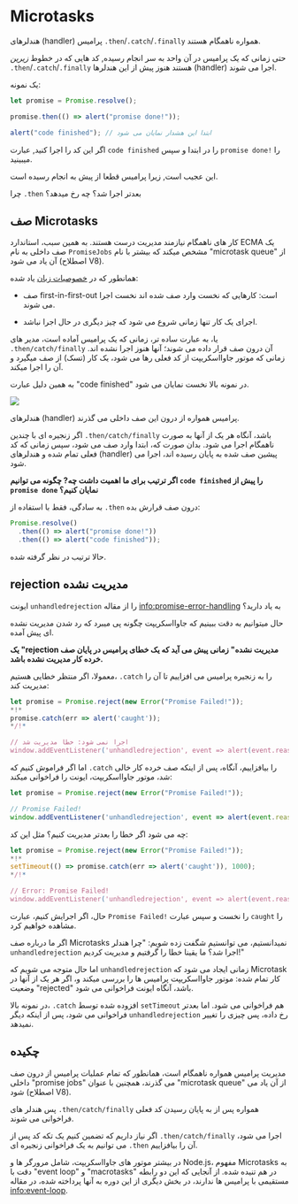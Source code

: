 
# Microtasks

هندلرهای (handler) پرامیس `.then`/`.catch`/`.finally` همواره ناهمگام هستند.

حتی زمانی که یک پرامیس در آن واحد به سر انجام رسیده, کد هایی که در خطوط *زیرین* `.then`/`.catch`/`.finally` هستند هنوز پیش از این هندلرها (handler) اجرا می شوند.

یک نمونه:

```js run
let promise = Promise.resolve();

promise.then(() => alert("promise done!"));

alert("code finished"); // ابتدا این هشدار نمایان می شود
```

اگر این کد را اجرا کنید, عبارت `code finished` را در ابتدا و سپس `promise done!` را میبینید.

این عجیب است, زیرا پرامیس قطعا از پیش به انجام رسیده است.

چرا `.then` بعدتر اجرا شد؟ چه رخ میدهد؟

## صف Microtasks

کار های ناهمگام نیازمند مدیریت درست هستند. به همین سبب، استاندارد ECMA یک صف داخلی به نام `PromiseJobs` مشخص میکند که بیشتر با نام "microtask queue" از آن یاد می شود (اصطلاح V8).

همانطور که در [خصوصیات زبان](https://tc39.github.io/ecma262/#sec-jobs-and-job-queues) یاد شده:

- صف first-in-first-out است: کارهایی که نخست وارد صف شده اند نخست اجرا می شوند.

- اجرای یک کار تنها زمانی شروع می شود که چیز دیگری در حال اجرا نباشد.

یا، به عبارت ساده تر، زمانی که یک پرامیس آماده است، مدیر های `.then/catch/finally` آن درون صف قرار داده می شوند؛ آنها هنوز اجرا نشده اند. زمانی که موتور جاوااسکریپت از کد فعلی رها می شود، یک کار (تسک) از صف میگیرد و آن را اجرا میکند.

به همین دلیل عبارت "code finished" در نمونه بالا نخست نمایان می شود.

![](promiseQueue.svg)

هندلرهای (handler) پرامیس همواره از درون این صف داخلی می گذرند.

اگر زنجیره ای با چندین `.then/catch/finally` باشد، آنگاه هر یک از آنها به صورت ناهمگام اجرا می شود. بدان صورت که، ابتدا وارد صف می شود، سپس زمانی که کد فعلی تمام شده و هندلرهای (handler) پیشین صف شده به پایان رسیده اند، اجرا می شود.

**اگر ترتیب برای ما اهمیت داشت چه? چگونه می توانیم `code finished` را پیش از `promise done` نمایان کنیم؟**

به سادگی، فقط با استفاده از `.then` درون صف قرارش بده:

```js run
Promise.resolve()
  .then(() => alert("promise done!"))
  .then(() => alert("code finished"));
```

حالا ترتیب در نظر گرفته شده.

## rejection مدیریت نشده

ایونت `unhandledrejection` را از مقاله <info:promise-error-handling> به یاد دارید؟

حال میتوانیم به دقت ببینیم که جاوااسکریپت چگونه پی میبرد که رد شدن مدیریت نشده ای پیش آمده.

**یک "rejection مدیریت نشده" زمانی پیش می آید که یک خطای پرامیس در پایان صف خرده کار مدیریت نشده باشد.**

معمولا، اگر منتظر خطایی هستیم، `.catch` را به زنجیره پرامیس می افزاییم تا آن را مدیریت کند:

```js run
let promise = Promise.reject(new Error("Promise Failed!"));
*!*
promise.catch(err => alert('caught'));
*/!*

// اجرا نمی شود: خطا مدیریت شد
window.addEventListener('unhandledrejection', event => alert(event.reason));
```

اما اگر فراموش کنیم که `.catch` را بیافزاییم، آنگاه، پس از اینکه صف خرده کار خالی شد، موتور جاوااسکریپت، ایونت را فراخوانی میکند:

```js run
let promise = Promise.reject(new Error("Promise Failed!"));

// Promise Failed!
window.addEventListener('unhandledrejection', event => alert(event.reason));
```

چه می شود اگر خطا را بعدتر مدیریت کنیم؟ مثل این کد:

```js run
let promise = Promise.reject(new Error("Promise Failed!"));
*!*
setTimeout(() => promise.catch(err => alert('caught')), 1000);
*/!*

// Error: Promise Failed!
window.addEventListener('unhandledrejection', event => alert(event.reason));
```

حال، اگر اجرایش کنیم، عبارت `Promise Failed!` را نخست و سپس عبارت `caught` را مشاهده خواهیم کرد.

اگر ما درباره صف Microtasks نمیدانستیم، می توانستیم شگفت زده شویم: "چرا هندلر `unhandledrejection` اجرا شد؟ ما یقینا خطا را گرفتیم و مدیریت کردیم!"

اما حال متوجه می شویم که `unhandledrejection` زمانی ایجاد می شود که Microtask کار تمام شده: موتور جاوااسکریپت پرامیس ها را بررسی میکند و، اگر هر یک از آنها در وضعیت "rejected" باشد، آنگاه ایونت فراخوانی می شود.

در نمونه بالا، `.catch` افزوده شده توسط `setTimeout` هم فراخوانی می شود. اما بعدتر فراخوانی می شود، پس از اینکه دیگر `unhandledrejection` رخ داده، پس چیزی را تغییر نمیدهد.

## چکیده

مدیریت پرامیس همواره ناهمگام است، همانطور که تمام عملیات پرامیس از درون صف داخلی "promise jobs" می گذرند، همچنین با عنوان "microtask queue" از آن یاد می شود (اصطلاح V8).

پس هندلر های `.then/catch/finally` همواره پس از به پایان رسیدن کد فعلی فراخوانی می شوند.

اگر نیاز داریم که تضمین کنیم یک تکه کد پس از `.then/catch/finally` اجرا می شود، می توانیم به یک فراخوانی زنجیره ای `.then` آن را بیافزاییم.

در بیشتر موتور های جاوااسکریپت، شامل مرورگر ها و Node.js، مفهوم Microtasks به دقت با "event loop" و "macrotasks" در هم تنیده شده. از آنجایی که این دو رابطه مستقیمی با پرامیس ها ندارند، در بخش دیگری از این دوره به آنها پرداخته شده، در مقاله <info:event-loop>.
